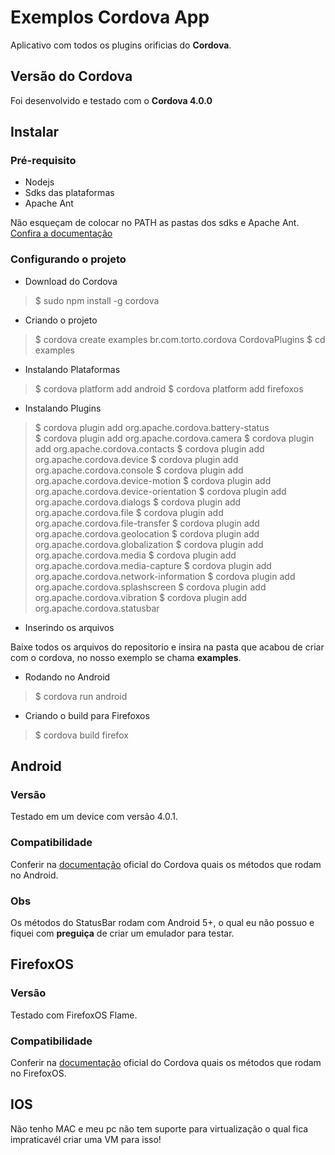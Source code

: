 # Exemplos Cordova App

Aplicativo com todos os plugins orificias do **Cordova**.

## Versão do Cordova

Foi desenvolvido e testado com o **Cordova 4.0.0**

## Instalar

### Pré-requisito

 - Nodejs
 - Sdks das plataformas
 - Apache Ant

Não esqueçam de colocar no PATH as pastas dos sdks e Apache Ant. [Confira a documentação](http://cordova.apache.org/docs/en/4.0.0/guide_platforms_android_index.md.html#Android%20Platform%20Guide)

### Configurando o projeto

* Download do Cordova

> $ sudo npm install -g cordova

* Criando o projeto

> $ cordova create examples br.com.torto.cordova CordovaPlugins
> $ cd examples

* Instalando Plataformas

> $ cordova platform add android
> $ cordova platform add firefoxos

* Instalando Plugins

> $ cordova plugin add org.apache.cordova.battery-status  
> $ cordova plugin add org.apache.cordova.camera
> $ cordova plugin add org.apache.cordova.contacts 
> $ cordova plugin add org.apache.cordova.device 
> $ cordova plugin add org.apache.cordova.console 
> $ cordova plugin add org.apache.cordova.device-motion
> $ cordova plugin add org.apache.cordova.device-orientation 
> $ cordova plugin add org.apache.cordova.dialogs 
> $ cordova plugin add org.apache.cordova.file
> $ cordova plugin add org.apache.cordova.file-transfer 
> $ cordova plugin add org.apache.cordova.geolocation 
> $ cordova plugin add org.apache.cordova.globalization 
> $ cordova plugin add org.apache.cordova.media 
> $ cordova plugin add org.apache.cordova.media-capture
> $ cordova plugin add org.apache.cordova.network-information 
> $ cordova plugin add org.apache.cordova.splashscreen 
> $ cordova plugin add org.apache.cordova.vibration 
> $ cordova plugin add org.apache.cordova.statusbar

* Inserindo os arquivos

Baixe todos os arquivos do repositorio e insira na pasta que acabou de criar com o cordova, no nosso exemplo se chama **examples**.

* Rodando no Android

> $ cordova run android

* Criando o build para Firefoxos

> $ cordova build firefox


## Android

### Versão

Testado em um device com versão 4.0.1.

### Compatibilidade

Conferir na [documentação](http://cordova.apache.org/docs/en/4.0.0/) oficial do Cordova quais os métodos que rodam no Android.

### Obs

Os métodos do StatusBar rodam com Android 5+, o qual eu não possuo e fiquei com **preguiça** de criar um emulador para testar. 

## FirefoxOS

### Versão

Testado com FirefoxOS Flame.

### Compatibilidade

Conferir na [documentação](http://cordova.apache.org/docs/en/4.0.0/) oficial do Cordova quais os métodos que rodam no FirefoxOS. 

## IOS

Não tenho MAC e meu pc não tem suporte para virtualização o qual fica impraticavél criar uma VM para isso!